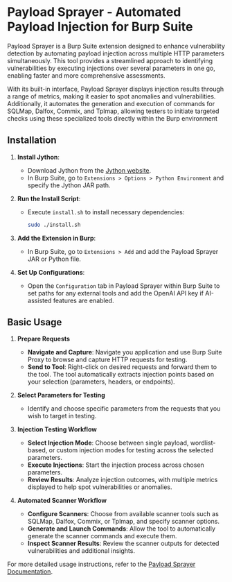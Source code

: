 # Payload Sprayer - Automated Payload Injection for Burp Suite

Payload Sprayer is a Burp Suite extension designed to enhance vulnerability detection by automating payload injection across multiple HTTP parameters simultaneously. This tool provides a streamlined approach to identifying vulnerabilities by executing injections over several parameters in one go, enabling faster and more comprehensive assessments.

With its built-in interface, Payload Sprayer displays injection results through a range of metrics, making it easier to spot anomalies and vulnerabilities. Additionally, it automates the generation and execution of commands for SQLMap, Dalfox, Commix, and Tplmap, allowing testers to initiate targeted checks using these specialized tools directly within the Burp environment

## Installation

1. **Install Jython**:
   - Download Jython from the [Jython website](https://www.jython.org/download).
   - In Burp Suite, go to `Extensions > Options > Python Environment` and specify the Jython JAR path.

2. **Run the Install Script**:
   - Execute `install.sh` to install necessary dependencies:
     ```bash
     sudo ./install.sh
     ```

3. **Add the Extension in Burp**:
   - In Burp Suite, go to `Extensions > Add` and add the Payload Sprayer JAR or Python file.

4. **Set Up Configurations**:
   - Open the `Configuration` tab in Payload Sprayer within Burp Suite to set paths for any external tools and add the OpenAI API key if AI-assisted features are enabled.

## Basic Usage

1. **Prepare Requests**
   - **Navigate and Capture**: Navigate you application and use Burp Suite Proxy to browse and capture HTTP requests for testing.
   - **Send to Tool**: Right-click on desired requests and forward them to the tool. The tool automatically extracts injection points based on your selection (parameters, headers, or endpoints).

2. **Select Parameters for Testing**
   - Identify and choose specific parameters from the requests that you wish to target in testing.

3. **Injection Testing Workflow**
   - **Select Injection Mode**: Choose between single payload, wordlist-based, or custom injection modes for testing across the selected parameters.
   - **Execute Injections**: Start the injection process across chosen parameters.
   - **Review Results**: Analyze injection outcomes, with multiple metrics displayed to help spot vulnerabilities or anomalies.

4. **Automated Scanner Workflow**
   - **Configure Scanners**: Choose from available scanner tools such as SQLMap, Dalfox, Commix, or Tplmap, and specify scanner options.
   - **Generate and Launch Commands**: Allow the tool to automatically generate the scanner commands and execute them.
   - **Inspect Scanner Results**: Review the scanner outputs for detected vulnerabilities and additional insights.

For more detailed usage instructions, refer to the [Payload Sprayer Documentation](link-to-documentation).
